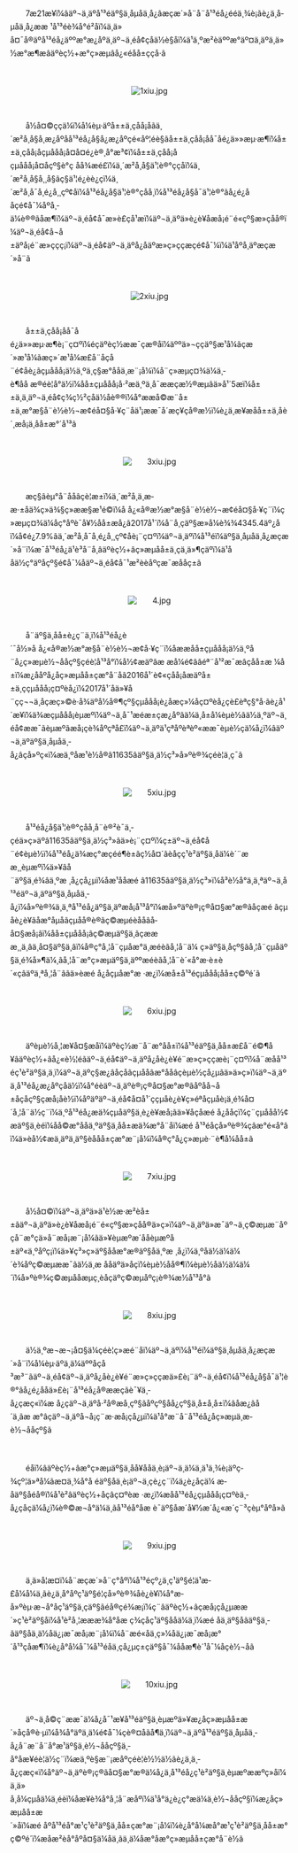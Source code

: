 <p style="text-indent: 2em;">7æ21æ¥ï¼âäº¬ä¸äºå¹³éäº§ä¸å­µåä¸­å¿âæçæ´»å¨å¨å¹³éå¿ééä¸¾è¡ãè¿ä¸å­µåä¸­å¿ææ ¹å¹³éè¾å°é²åï¼ä¸ä»å¤¯å®äºå¹³éå¿äººæ°æ¿åºä¸äº¬ä¸éå¢çåä½è§åï¼ä¹ä¸ºæ²èäººæ°äº¤ä¸äºä¸ä»½æ°æ¶æâäºèç½+æ°ç»æµâå¿«éåå±çç­å·ã</p>
<p style="text-indent: 2em;"><br/></p>
<p style="text-indent: 0em; text-align: center;"><img src="//img1.jcloudcs.com/cms/9480e75e-ea2a-49a3-a41c-db4f739cf82120180723155946.jpg" title="" alt="1xiu.jpg"/></p>
<p style="text-indent: 0em;"><br/></p>
<p style="text-indent: 2em;">å½å¤©ççä¼ï¼å¼èµ·äºå±±ä¸çåå¡åãä¸´æ²å¸å§å¸æ¿åºåå¹³éå¿å§å¿æ¿åºçé«åº¦éè§ãå±±ä¸çåå¡åå¯åé¿ä»»æµ·æ¶ï¼å±±ä¸çåå¡åçµå­åå¡å¤å¤é¿è®¸å°æ³¢ï¼å±±ä¸çåå¡åçµå­åå¡å¤åçº§è°ç åå¾æé£ï¼ä¸´æ²å¸å§ä¹¦è®°ççåï¼ä¸´æ²å¸å§å¸¸å§ãç§ä¹¦é¿èè¿çï¼ä¸´æ²å¸å¯å¸é¿å¸¸çº¢åï¼å¹³éå¿å§ä¹¦è®°çåå¸ï¼å¹³éå¿å§å¯ä¹¦è®°ãå¿é¿ååç­é¢å¯¼åºå¸­ä¼è®®ãåæ¶ï¼äº¬ä¸éå¢å¯æ»è£çå¹æï¼äº¬ä¸äºä»è¿è¥åæå¡é¨é«çº§æ»çå­å®ï¼äº¬ä¸éå¢å¬å±äºå¡é¨æ»ççç¡ï¼äº¬ä¸éå¢äº¬ä¸äºå¿åäºæ»ç»ççæç­é¢å¯¼ï¼ä¹åºå¸­äºæçæ´»å¨ã</p>
<p style="text-indent: 2em;"><br/></p>
<p style="text-indent: 0em; text-align: center;"><img src="//img1.jcloudcs.com/cms/1cb0dd84-6a0d-4dc9-b66d-6935d5a9aea220180723160005.jpg" title="" alt="2xiu.jpg"/></p>
<p style="text-indent: 0em;"><br/></p>
<p style="text-indent: 2em;"><span style="text-indent: 2em;">å±±ä¸çåå¡åå¯åé¿ä»»æµ·æ¶è¡¨ç¤ºï¼éçäºèç½ææ¯çæ®åï¼äººä»¬ççäº§æ¹å¼ãçæ´»æ¹å¼ãæç»´æ¹å¼æ­£å¨åçå¨é¢åè¿ãçµå­åå¡ä½ä¸ºä¸ç§æ°ååä¸æ¨¡å¼ï¼å¨ç»æµç¤¾ä¼ä¸­è¶åå æ®éè¦å°ä½ï¼åå±çµå­åå¡å·²æä¸ºä¸å¯ææçæ½®æµãä»å¹´5æï¼</span><span style="text-indent: 2em;">å±±ä¸ä¸</span><span style="text-indent: 2em;">äº¬ä¸éå¢ç­¾ç½²</span><span style="text-indent: 2em;">ç</span><span style="text-indent: 2em;">åä½åè®®</span><span style="text-indent: 2em;">ï¼å°ææå©æ¨å±±ä¸æ°æ§å¨è½è½¬æ¢éå¤§å·¥ç¨åä¹¡ææ¯å´æç¥çå®æ½ï¼è¿ä¸æ­¥æåå±±ä¸åè´¸æå¡ä¸åå±æ°´å¹³ã</span></p>
<p style="text-indent: 2em;"><span style="text-indent: 2em;"><br/></span></p>
<p style="text-indent: 0em; text-align: center;"><span style="text-indent: 2em;"><img src="//img1.jcloudcs.com/cms/484806d7-6f9f-48e2-8b6b-d49e2356f2e920180723160044.jpg" title="" alt="3xiu.jpg"/></span></p>
<p style="text-indent: 0em;"><span style="text-indent: 2em;"><br/></span></p>
<p style="text-indent: 2em;"><span style="text-indent: 2em;">æç§âèµ°å¨ååâçè¦æ±ï¼ä¸´æ²å¸ä¸æ­æ·±åä¾ç»ä¾§ç»ææ§æ¹é©ï¼å å¿«å®æ½æ°æ§å¨è½è½¬æ¢éå¤§å·¥ç¨ï¼ç»æµç¤¾ä¼åç°åºè¯å¥½åå±æå¿ã2017å¹´ï¼å¨å¸çäº§æ»å¼è¾¾4345.4äº¿åï¼å¢é¿7.9%ãä¸´æ²å¸å¯å¸é¿å¸¸çº¢åè¡¨ç¤ºï¼äº¬ä¸äºï¼å¹³éï¼äº§ä¸å­µåä¸­å¿æçæ´»å¨ï¼æ¯å¹³éå¿ä¹è³å¨å¸âäºèç½+âç»æµåå±ä¸­çä¸ä»¶çäºï¼ä¹ååä½ç°äºåçº§é¢å¯¼åäº¬ä¸éå¢å¯¹æ²èèåºçæ¯æååç±ã</span></p>
<p style="text-indent: 2em;"><span style="text-indent: 2em;"><br/></span></p>
<p style="text-indent: 0em; text-align: center;"><span style="text-indent: 2em;"><img src="//img1.jcloudcs.com/cms/47dcc3f4-ccd6-42b4-af64-9dcc7a5609af20180723160117.jpg" title="" alt="4.jpg"/></span></p>
<p style="text-indent: 0em;"><span style="text-indent: 2em;"><br/></span></p>
<p style="text-indent: 2em;"><span style="text-indent: 2em;">å¨äº§ä¸åå±è¿ç¨ä¸­ï¼å¹³éå¿è´¯å½»å å¿«å®æ½æ°æ§å¨è½è½¬æ¢å·¥ç¨ï¼åææåå±çµå­åå¡ä½ä¸ºå¨å¿ç»æµè½¬ååçº§çéè¦å¹³å°ï¼å½¢æäºâæ æå¼é¢ââéª¨å¹²æ¯æâçåå±æ ¼å±ï¼æ¿ååºå¿åç»æµåå±çæ°å¨åã2016å¹´è¢«çåå¡åæäºå±±ä¸ççµå­åå¡ç¤ºèå¿ï¼2017å¹´åä»¥å¨çç¬¬ä¸åçæç»©è·å¾äºå½å®¶çº§çµå­åå¡è¿åæç»¼åç¤ºèå¿çè£èªç§°å·ã</span><span style="text-indent: 2em;">è¿å¹´æ¥ï¼ä¾æçµå­åå¡èµæºï¼äº¬ä¸</span><span style="text-indent: 2em;">å¯¹æéæ±çæ¿åºãä¼ä¸å±å¼èµè½ã</span><span style="text-indent: 2em;">ä½ä¸ºäº¬ä¸éå¢ææ¯ãèµæºãæå¡çè¾åºçªå£ï¼äº¬ä¸äºä¹çªåºèªèº«ææ¯èµ</span><span style="text-indent: 2em;">è½çä¼å¿ï¼âäº¬ä¸äºäº§ä¸å­µåä¸­å¿âçå»ºç«ï¼æä¸ºåæ¹è½å®â11635âäº§ä¸ä½ç³»å»ºè®¾çéè¦ä¸ç¯ã</span></p>
<p style="text-indent: 2em;"><span style="text-indent: 2em;"><br/></span></p>
<p style="text-indent: 0em; text-align: center;"><span style="text-indent: 2em;"><img src="//img1.jcloudcs.com/cms/bacae02d-3f2f-4863-8d38-e3c53a9c4dbd20180723162530.jpg" title="" alt="5xiu.jpg"/></span></p>
<p style="text-indent: 0em;"><span style="text-indent: 2em;"><br/></span></p>
<p style="text-indent: 2em;"><span style="text-indent: 2em;">å¹³éå¿å§ä¹¦è®°çåå¸å¨è®²è¯</span><span style="text-indent: 2em;">ä¸­çéä»ç»äºâ11635âäº§ä¸ä½ç³»ãä»è¡¨ç¤ºï¼ç±äº¬ä¸éå¢å¨é¢èµè½ï¼å¹³éå¿ä¾æç°æçéé¶è±ãç½å¤´ãèåç­ç¹è²äº§ä¸åä¼è´¨ææ¸¸èµæºï¼ä»¥âå¨äº§ä¸é¾âä¸ºæ ¸å¿çå¿µï¼åæ¹ååæé â11635âäº§ä¸ä½ç³»ï¼å³è½å°ä¸ä¸ªäº¬ä¸å¹³éäº¬ä¸äºäº§ä¸å­µåä¸­å¿ï¼å»ºè®¾ä¸ä¸ªå¹³éå¿äº§ä¸äºæå¡å¹³å°ï¼æå»ºäºè®¡ç®å¤§æ°æ®ãåçæé ãçµåè¿è¥ãåæ°å­µåãçµåå®è®­ãç©æµéèååâå­å¤§æå¡âï¼åå±çµå­åå¡ãç©æµäº§ä¸ãçæææ¸¸ä¸âä¸å¤§äº§ä¸âï¼å®ç°å¸¦å¨çµåæ°ä¸æéèãå¸¦å¨ä¼ ç»äº§ä¸åçº§ãå¸¦å¨çµåäº§ä¸é¾å»¶ä¼¸ãå¸¦å¨æ°ç»æµäº§ä¸äººæéèãå¸¦å¨è´«å°æ·è±è´«çâäºä¸ªå¸¦å¨âãä»èæé å¿åçµåæ°æ ·æ¿ï¼æå±å¹³éçµå­åå¡åå±ç©ºé´ã</span></p>
<p style="text-indent: 2em;"><span style="text-indent: 2em;"><br/></span></p>
<p style="text-indent: 0em; text-align: center;"><span style="text-indent: 2em;"><img src="//img1.jcloudcs.com/cms/81d21eb0-2fa8-44a5-b151-b34a5f7e786c20180723162603.jpg" title="" alt="6xiu.jpg"/></span></p>
<p style="text-indent: 0em;"><span style="text-indent: 2em;"><br/></span></p>
<p style="text-indent: 2em;"><span style="text-indent: 2em;">äºèµè½å¸¦æ¥å¤§æåï¼äºèç½æ¨å¨æ°åå±ï¼å¹³éäº§ä¸åå±æ­£å¨é©¶å¥âäºèç½+âå¿«è½¦éãäº¬ä¸éå¢äº¬ä¸äºå¿åè¿è¥é¨æ»ç»ççæè¡¨ç¤ºï¼å¨æåå¹³éç¹è²äº§ä¸ä¸ï¼äº¬ä¸äºç§æ¿âåçåãçµååãæ°å­åâçèµè½çå¿µãä»ä»ç»ï¼äº¬ä¸äºä¸å¹³éå¿æ¿åºçåä½ï¼å°éèäº¬ä¸äºè®¡ç®å¤§æ°æ®ãåºåå¬å±åçåçº§ç­æå¡åè½ï¼åºäºäº¬ä¸éå¢å¤å¹´ççµåè¿è¥ç»éªåçµåè¡ä¸é¾å¤´å¸¦å¨ä½ç¨ï¼ä¸ºå¹³éå¿æä¾çµåäº§ä¸è¿è¥æå¡ãä»¥åçåæé å¿ååçï¼ç¨çµååå½¢æäº§ä¸èéï¼åå©æ°å­åä¸ºäº§ä¸åå±æä¾æ°å¨åï¼æé å¹³éåçå»ºè®¾çâæ°é«å°âï¼ä»èå½¢æä¸äºä¸äº§èååå±çæ°æ¨¡å¼ï¼å®ç°å¿ç»æµè·¨è¶å¼åå±ã</span></p>
<p style="text-indent: 2em;"><span style="text-indent: 2em;"><br/></span></p>
<p style="text-indent: 0em; text-align: center;"><span style="text-indent: 2em;"><img src="//img1.jcloudcs.com/cms/a4e26564-2461-425c-a46b-263d0a603c6720180723162637.jpg" title="" alt="7xiu.jpg"/></span></p>
<p style="text-indent: 0em;"><span style="text-indent: 2em;"><br/></span></p>
<p style="text-indent: 2em;"><span style="text-indent: 2em;">å½å¤©ï¼äº¬ä¸äºä»ä¹è½æ·æ²èå±±ãäº¬ä¸äºä»è¿è¥åæå¡é¨é«çº§æ»çå­å®ä»ç»ï¼äº¬ä¸äºä»æ¯äº¬ä¸ç©æµæ¨åºçå¨æ°çä»å¨æå¡æ¨¡å¼ãä»¥èµæºæ´ååèµæºå±äº«ä¸ºåºç¡ï¼ä»¥ç³»ç»äº§ååæ°æ®äº§åä¸ºæ ¸å¿ï¼ä¸ºåä½ä¼ä¼´è¾åºç©æµææ¯ãä½ä¸æ ååäºä»åçï¼èµè½åå®¶ï¼èµè½åä½ä¼ä¼´ï¼å»ºè®¾ç©æµååæµç¸èåçäºç©æµåºç¡è®¾æ½å¹³å°ã</span></p>
<p style="text-indent: 2em;"><span style="text-indent: 2em;"><br/></span></p>
<p style="text-align: center; text-indent: 0em;"><span style="text-indent: 2em;"><img src="//img1.jcloudcs.com/cms/1004d1ad-7d96-46ca-ad9d-79e0a928782220180723162712.jpg" title="" alt="8xiu.jpg"/></span></p>
<p style="text-indent: 0em;"><span style="text-indent: 2em;"><br/></span></p>
<p style="text-indent: 2em;"><span style="text-indent: 2em;">ä½ä¸ºæ¬æ¬¡å¤§ä¼çéè¦ç»æé¨åï¼äº¬ä¸äºï¼å¹³éï¼äº§ä¸å­µåä¸­å¿æçæ´»å¨ï¼å¼èµ·äºä¸ä¼äººåçå³æ³¨ãäº¬ä¸éå¢äº¬ä¸äºå¿åè¿è¥é¨æ»ç»ççæä»£è¡¨äº¬ä¸éå¢ï¼å¹³éå¿å§å¯ä¹¦è®°ãå¿é¿ååä»£è¡¨å¹³éå¿å®ææçãè¯¥ä¸­å¿çæç«ï¼æ å¿çäº¬ä¸äºå·²å®æå¸çº§ãåºçº§åå¿çº§ä¸å±å¸å±ï¼âåæ¿ãå´ä¸ãæ æ°âçäº¬ä¸äºå¬å¡ç¨æ·æå¡çå¿µï¼ä¹å°æ¨å¨å¹³éå¿åç»æµä¸æ­è½¬ååçº§ã</span></p>
<p style="text-indent: 2em;"><span style="text-indent: 2em;"><br/></span></p>
<p style="text-indent: 2em;"><span style="text-indent: 2em;">éåï¼âäºèç½+âæ°ç»æµäº§ä¸å­å¥å­åä¸è¡äº¬ä¸ä¼ä¸ä¹ä¸¾è¡äºç­¾çº¦ä»ªå¼ãæ­¤ä¸¾å°å éäº§åä¸è¡äº¬ä¸çè¿ç¨ï¼ä¿è¿åçä¼ æ­åäº§åéå®ï¼å¹è²âäºèç½+åçâç¤ºèæ ·æ¿ï¼æåå¹³éå¿çµå­åå¡ç¤ºèä¸­å¿çåçä¼å¿ï¼è®©æ¬å°ä¼ä¸ãå¹³éå°åæ è¯äº§åæ´å¥½æ´å¿«æ´ç¨³çèµ°åºå»ã</span></p>
<p style="text-indent: 2em;"><span style="text-indent: 2em;"><br/></span></p>
<p style="text-indent: 0em; text-align: center;"><span style="text-indent: 2em;"><img src="//img1.jcloudcs.com/cms/421f23d0-1a6b-42ac-a85b-7e82d286477c20180723163525.jpg" title="" alt="9xiu.jpg"/></span></p>
<p style="text-indent: 0em;"><span style="text-indent: 2em;"><br/></span></p>
<p style="text-indent: 2em;"><span style="text-indent: 2em;">ä¸ä»å¦æ­¤ï¼å¨æçæ´»å¨ç°åºï¼å¹³éçº¿ä¸ç¹äº§é¦ä¹æ­£å¼å¼ä¸ãè¿ä¸å°åºç¹äº§é¦çå»ºè®¾åè¿è¥ï¼å°æ­å»ºèµ·æ¬å°åç¹äº§ä¸çäº§ãéå®çé¾æ¡ï¼ç¨âäºèç½+âçæå¡çå¿µææ´»ç¹è²äº§åï¼å¹è²å¸¦æææ¾å°åæ ç­¾çåç¹äº§ååä¼ä¸ï¼æé åä¸äº§åãäº§ä¸­ãäº§åä¸ä½åä¿¡æ¯æå¡æ¨¡å¼ï¼å¨æé«åä¸ç»¼åä¿¡æ¯æå¡æ°´å¹³çåæ¶ï¼è¿å°å¼å¯¼å¹³éåä¸çå¿µç±çäº§å¯¼ååæ¶è´¹å¯¼åçè½¬åã</span></p>
<p style="text-indent: 2em;"><span style="text-indent: 2em;"><br/></span></p>
<p style="text-indent: 0em; text-align: center;"><span style="text-indent: 2em;"><img src="//img1.jcloudcs.com/cms/a2764dab-69aa-42e8-876f-5a6064dde9f020180723163125.jpg" title="" alt="10xiu.jpg"/></span></p>
<p style="text-indent: 0em;"><span style="text-indent: 2em;"><br/></span></p>
<p style="text-indent: 2em;"><span style="text-indent: 2em;">äº¬ä¸å©ç¨ææ¯ä¼å¿å¯¹æ¥å¹³éäº§ä¸èµæºä»¥æ¿åç»æµåå±æ´»åçå®è·µï¼å¾å°äºä¸ä¼é¢å¯¼çè®¤åãå¶ä¸­ï¼äº¬ä¸äºå¹³éäº§ä¸å­µåä¸­å¿å¨æ¨å¨å°æ¹äº§ä¸è½¬ååçº§ä¸­å°åæ¥éè¦ä½ç¨ï¼æä¸ºè§æ¨¡æåºçéè¦è½½ä½ãè¿ä¸ä¸­å¿çæç«ï¼å°äº¬ä¸äºè®¡ç®ãå¤§æ°æ®ä¼å¿ä¸å¹³éå¿ç¹è²äº§ä¸èµæºææºç»åï¼ä¸ä»å¸å¼çµåä¼ä¸éèï¼åæ¥è¾å°å¸¦å¨æåºï¼ä¹å°ä¿è¿ç°æä¼ä¸è½¬ååçº§ï¼æ¿åç»æµåå±æ´»åï¼æé åºå¹³éå°æ¹ç¹è²äº§ä¸åå±çæ°æ¨¡å¼ï¼è¿å°å¼æå°æ¹ç¹è²äº§ä¸åå±æ°ç©ºé´ï¼æåæ²èå°åºå¤§ä¼åä¸ãä¸ä¼åæ°åæ°ç»æµåå±çæ°å¨è½ã</span></p>
<p style="text-indent: 2em;"><span style="text-indent: 2em;"><br/></span></p>
